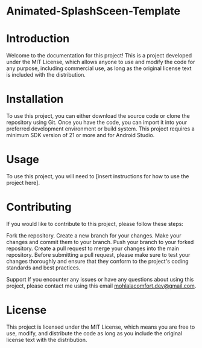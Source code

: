 # Animated-SplashSceen-Template

# Introduction
Welcome to the documentation for this project! This is a project developed under the MIT License, which allows anyone to use and modify the code for any purpose, including commercial use, as long as the original license text is included with the distribution.

# Installation
To use this project, you can either download the source code or clone the repository using Git. Once you have the code, you can import it into your preferred development environment or build system. This project requires a minimum SDK version of 21 or more and for Android Studio.

# Usage
To use this project, you will need to [insert instructions for how to use the project here]. 

# Contributing
If you would like to contribute to this project, please follow these steps:

Fork the repository.
Create a new branch for your changes.
Make your changes and commit them to your branch.
Push your branch to your forked repository.
Create a pull request to merge your changes into the main repository.
Before submitting a pull request, please make sure to test your changes thoroughly and ensure that they conform to the project's coding standards and best practices.

Support
If you encounter any issues or have any questions about using this project, please contact me using this email mohlalacomfort.dev@gmail.com.

# License
This project is licensed under the MIT License, which means you are free to use, modify, and distribute the code as long as you include the original license text with the distribution.
